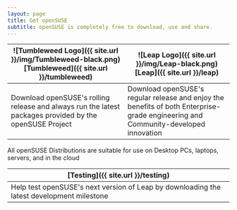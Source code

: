 ```yaml
---
layout: page
title: Get openSUSE
subtitle: openSUSE is completely free to download, use and share. 
---
```

| ![Tumbleweed Logo]({{ site.url }}/img/Tumbleweed-black.png) [Tumbleweed]({{ site.url }}/tumbleweed) | ![Leap Logo]({{ site.url }}/img/Leap-black.png) [Leap]({{ site.url }}/leap) |
| --------------------------------------- | --------------------------- |
| Download openSUSE's rolling release and always run the latest packages provided by the openSUSE Project | Download openSUSE's regular release and enjoy the benefits of both Enterprise-grade engineering and Community-developed innovation |

All openSUSE Distributions are suitable for use on Desktop PCs, laptops, servers, and in the cloud

| [Testing]({{ site.url }}/testing) |
| --------------------------------- |
| Help test openSUSE's next version of Leap by downloading the latest development milestone |
